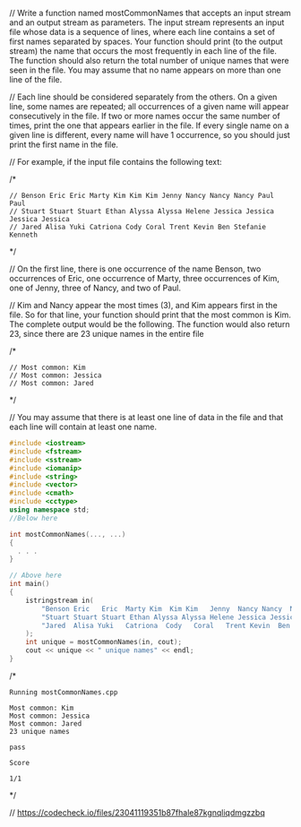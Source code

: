 // Write a function named mostCommonNames that accepts an input stream and an output stream as parameters. The input stream represents an input file whose data is a sequence of lines, where each line contains a set of first names separated by spaces. Your function should print (to the output stream) the name that occurs the most frequently in each line of the file. The function should also return the total number of unique names that were seen in the file. You may assume that no name appears on more than one line of the file.

// Each line should be considered separately from the others. On a given line, some names are repeated; all occurrences of a given name will appear consecutively in the file. If two or more names occur the same number of times, print the one that appears earlier in the file. If every single name on a given line is different, every name will have 1 occurrence, so you should just print the first name in the file. 

// For example, if the input file contains the following text:

/*
```text
// Benson Eric Eric Marty Kim Kim Kim Jenny Nancy Nancy Nancy Paul Paul
// Stuart Stuart Stuart Ethan Alyssa Alyssa Helene Jessica Jessica Jessica Jessica
// Jared Alisa Yuki Catriona Cody Coral Trent Kevin Ben Stefanie Kenneth
```
\*/

//  On the first line, there is one occurrence of the name Benson, two occurrences of Eric, one occurrence of Marty, three occurrences of Kim, one of Jenny, three of Nancy, and two of Paul.

// Kim and Nancy appear the most times (3), and Kim appears first in the file. So for that line, your function should print that the most common is Kim. The complete output would be the following. The function would also return 23, since there are 23 unique names in the entire file

/*
```text
// Most common: Kim
// Most common: Jessica
// Most common: Jared
```
\*/

// You may assume that there is at least one line of data in the file and that each line will contain at least one name.


```cpp
#include <iostream>
#include <fstream>
#include <sstream>
#include <iomanip>
#include <string>
#include <vector>
#include <cmath>
#include <cctype>
using namespace std;
//Below here

int mostCommonNames(..., ...)
{
  . . .
}

// Above here
int main()
{
    istringstream in(
        "Benson Eric   Eric  Marty Kim  Kim Kim   Jenny  Nancy Nancy  Nancy  Paul  Paul\n"
        "Stuart Stuart Stuart Ethan Alyssa Alyssa Helene Jessica Jessica Jessica Jessica\n"
        "Jared  Alisa Yuki   Catriona  Cody   Coral   Trent Kevin  Ben Stefanie Kenneth\n"
    );
    int unique = mostCommonNames(in, cout);
    cout << unique << " unique names" << endl;
}
```

/*
```text
Running mostCommonNames.cpp

Most common: Kim
Most common: Jessica
Most common: Jared
23 unique names

pass

Score

1/1
```
\*/

// https://codecheck.io/files/23041119351b87fhale87kgnqliqdmgzzbq